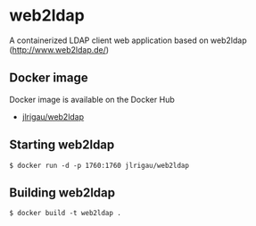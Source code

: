 # web2ldap

A containerized LDAP client web application based on web2ldap (http://www.web2ldap.de/)

## Docker image

Docker image is available on the Docker Hub

* [jlrigau/web2ldap](https://registry.hub.docker.com/u/jlrigau/web2ldap/)

## Starting web2ldap

```console
$ docker run -d -p 1760:1760 jlrigau/web2ldap
```

## Building web2ldap

```console
$ docker build -t web2ldap .
```
